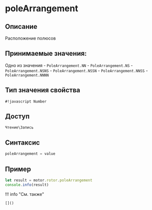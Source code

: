 # poleArrangement

## Описание
Расположение полюсов

## Принимаемые значения:
Одно из значения
    - `PoleArrangement.NN`
    - `PoleArrangement.NS`
    - `PoleArrangement.NSNS`
    - `PoleArrangement.NSSN`
    - `PoleArrangement.NNSS`
    - `PoleArrangement.NNNN`

## Тип значения свойства
`#!javascript Number`

## Доступ
`Чтение\Запись`

## Синтаксис
```javascript
poleArrangement = value
```

## Пример
```javascript linenums="1"
let result = motor.rotor.poleArrangement
console.info(result)
```

!!! info "См. также"

    []()

